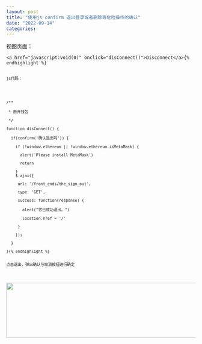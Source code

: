 ```yaml
---
layout: post
title: "使用js confirm 退出登录或者删除等危险操作的确认"
date: "2022-09-14"
categories: 
---
```

<p>视图页面：</p>

<pre>
<code>&lt;a href=&quot;javascript:void(0)&quot; onclick=&quot;disConnect()&quot;&gt;Disconnect&lt;/a&gt;{% endhighlight %}

<p><code>js代码：</code></p>

<pre>
<code>/**

&nbsp;* 断开钱包

&nbsp;*/

function disConnect() {

&nbsp; if(confirm(&#39;确认退出吗&#39;)) {

&nbsp;&nbsp;&nbsp; if (!window.ethereum || !window.ethereum.isMetaMask) {

&nbsp;&nbsp;&nbsp;&nbsp;&nbsp; alert(&#39;Please install MetaMask&#39;)

&nbsp;&nbsp;&nbsp;&nbsp;&nbsp; return

&nbsp;&nbsp;&nbsp; }
&nbsp;&nbsp;&nbsp; $.ajax({

&nbsp;&nbsp;&nbsp;&nbsp; url: &#39;/front_ends/the_sign_out&#39;,

&nbsp;&nbsp;&nbsp;&nbsp; type: &#39;GET&#39;,

&nbsp;&nbsp;&nbsp;&nbsp; success: function(response) {

&nbsp;&nbsp;&nbsp;&nbsp;&nbsp;&nbsp; alert(&quot;您已成功退出。&quot;)

&nbsp;&nbsp;&nbsp;&nbsp;&nbsp;&nbsp; location.href = &#39;/&#39;

&nbsp;&nbsp;&nbsp;&nbsp; }

&nbsp;&nbsp;&nbsp; });

&nbsp; }

}{% endhighlight %}

<p>点击退出，弹出确认与取消按钮进行确定</p>

<p><img height="147" src="/uploads/ckeditor/pictures/396/image-20220914092815-1.png" width="525" /></p>

